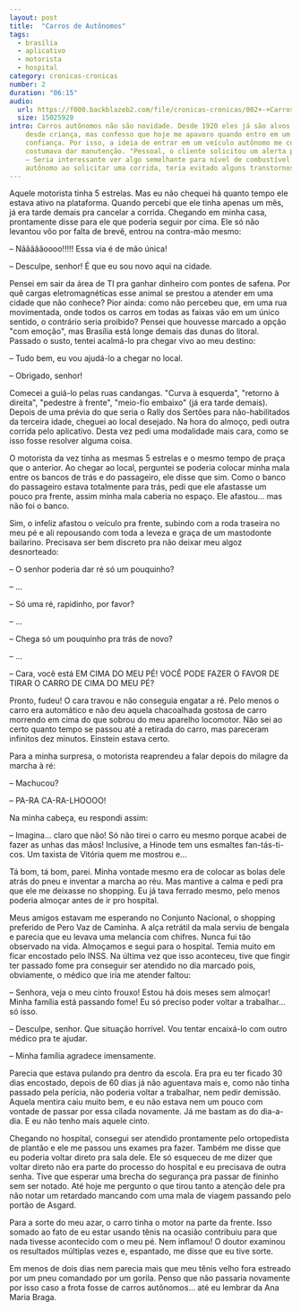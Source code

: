 ```yaml
---
layout: post
title:  "Carros de Autônomos"
tags:
  - brasília
  - aplicativo
  - motorista
  - hospital
category: cronicas-cronicas
number: 2
duration: "06:15"
audio:
  url: https://f000.backblazeb2.com/file/cronicas-cronicas/002+-+Carros+de+Autonomos.mp3
  size: 15025920
intro: Carros autônomos não são novidade. Desde 1920 eles já são alvos de pesquisa e polêmica. Eu sou louco por carros 
    desde criança, mas confesso que hoje me apavoro quando entro em um quatro-rodas cujo motorista não me inspira 
    confiança. Por isso, a ideia de entrar em um veículo autônomo me conforta, exceto quando eu lembro dos sistemas que 
    costumava dar manutenção. "Pessoal, o cliente solicitou um alerta para quando o disco passar de 100% de utilização."
    – Seria interessante ver algo semelhante para nível de combustível. O fato é que se eu fosse atendido por um carro
    autônomo ao solicitar uma corrida, teria evitado alguns transtornos.
---
```


Aquele motorista tinha 5 estrelas. Mas eu não chequei há quanto tempo ele estava ativo na plataforma. Quando percebi que
ele tinha apenas um mês, já era tarde demais pra cancelar a corrida. Chegando em minha casa, prontamente disse para ele
que poderia seguir por cima. Ele só não levantou vôo por falta de brevê, entrou na contra-mão mesmo:

– Nãããããoooo!!!!! Essa via é de mão única!

– Desculpe, senhor! É que eu sou novo aqui na cidade.

Pensei em sair da área de TI pra ganhar dinheiro com pontes de safena. Por quê cargas eletromagnéticas esse animal se 
prestou a atender em uma cidade que não conhece? Pior ainda: como não percebeu que, em uma rua movimentada, onde todos
os carros em todas as faixas vão em um único sentido, o contrário seria proibido? Pensei que houvesse marcado a opção 
"com emoção", mas Brasília está longe demais das dunas do litoral. Passado o susto, tentei acalmá-lo pra chegar vivo ao
meu destino:

– Tudo bem, eu vou ajudá-lo a chegar no local.

– Obrigado, senhor!

Comecei a guiá-lo pelas ruas candangas. "Curva à esquerda", "retorno à direita", "pedestre à frente", "meio-fio embaixo"
(já era tarde demais). Depois de uma prévia do que seria o Rally dos Sertões para não-habilitados da terceira idade, 
cheguei ao local desejado. Na hora do almoço, pedi outra corrida pelo aplicativo. Desta vez pedi uma modalidade mais
cara, como se isso fosse resolver alguma coisa.

O motorista da vez tinha as mesmas 5 estrelas e o mesmo tempo de praça que o anterior. Ao chegar ao local, perguntei se
poderia colocar minha mala entre os bancos de trás e do passageiro, ele disse que sim. Como o banco do passageiro estava
totalmente para trás, pedi que ele afastasse um pouco pra frente, assim minha mala caberia no espaço. Ele afastou... mas
não foi o banco.

Sim, o infeliz afastou o veículo pra frente, subindo com a roda traseira no meu pé e ali repousando com toda a leveza e
graça de um mastodonte bailarino. Precisava ser bem discreto pra não deixar meu algoz desnorteado:

– O senhor poderia dar ré só um pouquinho?

– ...

– Só uma ré, rapidinho, por favor?

– ...

– Chega só um pouquinho pra trás de novo?

– ...

– Cara, você está EM CIMA DO MEU PÉ! VOCÊ PODE FAZER O FAVOR DE TIRAR O CARRO DE CIMA DO MEU PÉ?

Pronto, fudeu! O cara travou e não conseguia engatar a ré. Pelo menos o carro era automático e não deu aquela 
chacoalhada gostosa de carro morrendo em cima do que sobrou do meu aparelho locomotor. Não sei ao certo quanto tempo se
passou até a retirada do carro, mas pareceram infinitos dez minutos. Einstein estava certo.

Para a minha surpresa, o motorista reaprendeu a falar depois do milagre da marcha à ré:

– Machucou?

– PA-RA CA-RA-LHOOOO!

Na minha cabeça, eu respondi assim:

– Imagina... claro que não! Só não tirei o carro eu mesmo porque acabei de fazer as unhas das mãos! Inclusive, a Hinode
tem uns esmaltes fan-tás-ti-cos. Um taxista de Vitória quem me mostrou e...

Tá bom, tá bom, parei. Minha vontade mesmo era de colocar as bolas dele atrás do pneu e inventar a marcha ao réu. Mas 
mantive a calma e pedi pra que ele me deixasse no shopping. Eu já tava ferrado mesmo, pelo menos poderia almoçar antes 
de ir pro hospital.

Meus amigos estavam me esperando no Conjunto Nacional, o shopping preferido de Pero Vaz de Caminha. A alça retrátil da
mala serviu de bengala e parecia que eu levava uma melancia com chifres. Nunca fui tão observado na vida. Almoçamos e 
segui para o hospital. Temia muito em ficar encostado pelo INSS. Na última vez que isso aconteceu, tive que fingir ter
passado fome pra conseguir ser atendido no dia marcado pois, obviamente, o médico que iria me atender faltou:

– Senhora, veja o meu cinto frouxo! Estou há dois meses sem almoçar! Minha família está passando fome! Eu só preciso 
poder voltar a trabalhar... só isso.

– Desculpe, senhor. Que situação horrível. Vou tentar encaixá-lo com outro médico pra te ajudar.

– Minha família agradece imensamente.

Parecia que estava pulando pra dentro da escola. Era pra eu ter ficado 30 dias encostado, depois de 60 dias já não
aguentava mais e, como não tinha passado pela perícia, não poderia voltar a trabalhar, nem pedir demissão. Aquela
mentira caiu muito bem, e eu não estava nem um pouco com vontade de passar por essa cilada novamente. Já me bastam as do
dia-a-dia. E eu não tenho mais aquele cinto.

Chegando no hospital, consegui ser atendido prontamente pelo ortopedista de plantão e ele me passou uns exames pra 
fazer. Também me disse que eu poderia voltar direto pra sala dele. Ele só esqueceu de me dizer que voltar direto não era
parte do processo do hospital e eu precisava de outra senha. Tive que esperar uma brecha do segurança pra passar de 
fininho sem ser notado. Até hoje me pergunto o que tirou tanto a atenção dele pra não notar um retardado mancando com 
uma mala de viagem passando pelo portão de Asgard.

Para a sorte do meu azar, o carro tinha o motor na parte da frente. Isso somado ao fato de eu estar usando tênis na 
ocasião contribuiu para que nada tivesse acontecido com o meu pé. Nem inflamou! O doutor examinou os resultados 
múltiplas vezes e, espantado, me disse que eu tive sorte.

Em menos de dois dias nem parecia mais que meu tênis velho fora estreado por um pneu comandado por um gorila. Penso que 
não passaria novamente por isso caso a frota fosse de carros autônomos... até eu lembrar da Ana Maria Braga.
